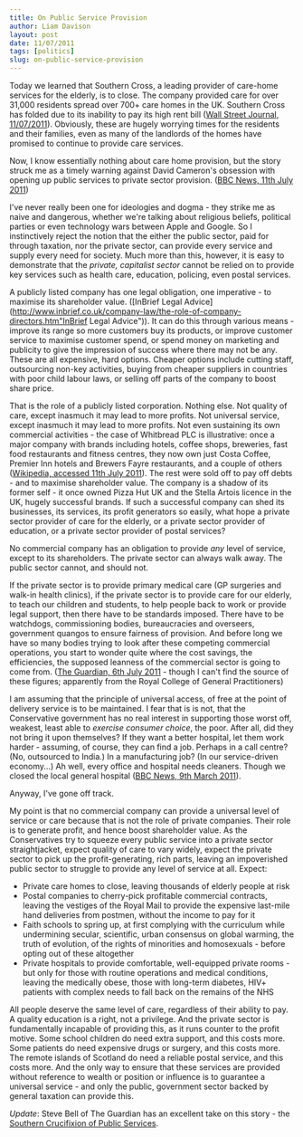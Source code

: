 ```yaml
---
title: On Public Service Provision
author: Liam Davison
layout: post
date: 11/07/2011
tags: [politics]
slug: on-public-service-provision
---
```

Today we learned that Southern Cross, a leading provider of care-home services for the elderly, is to close. The company provided care for over 31,000 residents spread over 700+ care homes in the UK. Southern Cross has folded due to its inability to pay its high rent bill ([Wall Street Journal, 11/07/2011](http://online.wsj.com/article/SB10001424052702303678704576439671446368768.html "Wall Street Journal, 11th July 2011")). Obviously, these are hugely worrying times for the residents and their families, even as many of the landlords of the homes have promised to continue to provide care services.

Now, I know essentially nothing about care home provision, but the story struck me as a timely warning against David Cameron's obsession with opening up public services to private sector provision. ([BBC News, 11th July 2011](http://www.bbc.co.uk/news/uk-politics-14101481 "BBC News, 11th July 2011"))

I've never really been one for ideologies and dogma - they strike me as naive and dangerous, whether we're talking about religious beliefs, political parties or even technology wars between Apple and Google. So I instinctively reject the notion that the either the public sector, paid for through taxation, nor the private sector, can provide every service and supply every need for society. Much more than this, however, it is easy to demonstrate that the _private, capitalist sector_ cannot be relied on to provide key services such as health care, education, policing, even postal services.

A publicly listed company has one legal obligation, one imperative - to maximise its shareholder value. ([InBrief Legal Advice](http://www.inbrief.co.uk/company-law/the-role-of-company-directors.htm"InBrief Legal Advice")). It can do this through various means - improve its range so more customers buy its products, or improve customer service to maximise customer spend, or spend money on marketing and publicity to give the impression of success where there may not be any. These are all expensive, hard options. Cheaper options include cutting staff, outsourcing non-key activities, buying from cheaper suppliers in countries with poor child labour laws, or selling off parts of the company to boost share price.

That is the role of a publicly listed corporation. Nothing else. Not quality of care, except inasmuch it may lead to more profits. Not universal service, except inasmuch it may lead to more profits. Not even sustaining its own commercial activities - the case of Whitbread PLC is illustrative: once a major company with brands including hotels, coffee shops, breweries, fast food restaurants and fitness centres, they now own just Costa Coffee, Premier Inn hotels and Brewers Fayre restaurants, and a couple of others ([Wikipedia, accessed 11th July 2011](http://en.wikipedia.org/wiki/Whitbread "Wikipedia, accessed 11th July 2011")). The rest were sold off to pay off debts - and to maximise shareholder value. The company is a shadow of its former self - it once owned Pizza Hut UK and the Stella Artois licence in the UK, hugely successful brands. If such a successful company can shed its businesses, its services, its profit generators so easily, what hope a private sector provider of care for the elderly, or a private sector provider of education, or a private sector provider of postal services?

No commercial company has an obligation to provide _any_ level of service, except to its shareholders. The private sector can always walk away. The public sector cannot, and should not.

If the private sector is to provide primary medical care (GP surgeries and walk-in health clinics), if the private sector is to provide care for our elderly, to teach our children and students, to help people back to work or provide legal support, then there have to be standards imposed. There have to be watchdogs, commissioning bodies, bureaucracies and overseers, government quangos to ensure fairness of provision. And before long we have so many bodies trying to look after these competing commercial operations, you start to wonder quite where the cost savings, the efficiencies, the supposed leanness of the commercial sector is going to come from. ([The Guardian, 6th July 2011](http://www.guardian.co.uk/commentisfree/2011/jul/06/andrew-lansley-health-bill "The Guardian, 6th July 2011") - though I can't find the source of these figures; apparently from the Royal College of General Practitioners)

I am assuming that the principle of universal access, of free at the point of delivery service is to be maintained. I fear that is is not, that the Conservative government has no real interest in supporting those worst off, weakest, least able to _exercise consumer choice_, the poor. After all, did they not bring it upon themselves? If they want a better hospital, let them work harder - assuming, of course, they can find a job. Perhaps in a call centre? (No, outsourced to India.) In a manufacturing job? (In our service-driven economy...) Ah well, every office and hospital needs cleaners. Though we closed the local general hospital ([BBC News, 9th March 2011](http://www.bbc.co.uk/news/uk-england-hampshire-12677338 "BBC News, 9th March 2011")).

Anyway, I've gone off track.

My point is that no commercial company can provide a universal level of service or care because that is not the role of private companies. Their role is to generate profit, and hence boost shareholder value. As the Conservatives try to squeeze every public service into a private sector straightjacket, expect quality of care to vary widely, expect the private sector to pick up the profit-generating, rich parts, leaving an impoverished public sector to struggle to provide any level of service at all. Expect:

- Private care homes to close, leaving thousands of elderly people at risk
- Postal companies to cherry-pick profitable commercial contracts, leaving the vestiges of the Royal Mail to provide the expensive last-mile hand deliveries from postmen, without the income to pay for it
- Faith schools to spring up, at first complying with the curriculum while undermining secular, scientific, urban consensus on global warming, the truth of evolution, of the rights of minorities and homosexuals - before opting out of these altogether
- Private hospitals to provide comfortable, well-equipped private rooms - but only for those with routine operations and medical conditions, leaving the medically obese, those with long-term diabetes, HIV+ patients with complex needs to fall back on the remains of the NHS

All people deserve the same level of care, regardless of their ability to pay. A quality education is a right, not a privilege. And the private sector is fundamentally incapable of providing this, as it runs counter to the profit motive. Some school children do need extra support, and this costs more. Some patients do need expensive drugs or surgery, and this costs more. The remote islands of Scotland do need a reliable postal service, and this costs more. And the only way to ensure that these services are provided without reference to wealth or position or influence is to guarantee a universal service - and only the public, government sector backed by general taxation can provide this.

_Update_: Steve Bell of The Guardian has an excellent take on this story - the [Southern Crucifixion of Public Services](http://www.guardian.co.uk/commentisfree/cartoon/2011/jul/12/steve-bell).